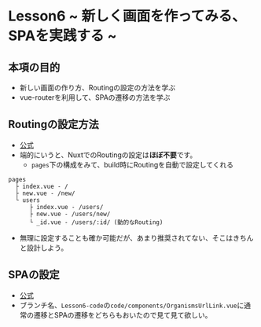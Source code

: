 # Lesson6 ~ 新しく画面を作ってみる、SPAを実践する ~

## 本項の目的

* 新しい画面の作り方、Routingの設定の方法を学ぶ
* vue-routerを利用して、SPAの遷移の方法を学ぶ

## Routingの設定方法

* [公式](https://ja.nuxtjs.org/guide/routing/)
* 端的にいうと、NuxtでのRoutingの設定は**ほぼ不要**です。
  * `pages`下の構成をみて、build時にRoutingを自動で設定してくれる

```
pages
  ├ index.vue - /
  ├ new.vue - /new/
  └ users
      ├ index.vue - /users/
      ├ new.vue - /users/new/
      └ _id.vue - /users/:id/ (動的なRouting)
```
* 無理に設定することも確か可能だが、あまり推奨されてない、そこはきちんと設計しよう。

## SPAの設定

* [公式](https://ja.nuxtjs.org/api/components-nuxt-link/#-lt-nuxt-link-gt-%E3%82%B3%E3%83%B3%E3%83%9D%E3%83%BC%E3%83%8D%E3%83%B3%E3%83%88)
* ブランチ名、`Lesson6-code`の`code/components/OrganismsUrlLink.vue`に通常の遷移とSPAの遷移をどちらもおいたので見て見て欲しい。
